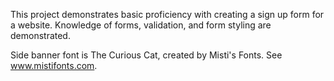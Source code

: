 This project demonstrates basic proficiency with creating a sign up form for a website. Knowledge of forms, validation, and form styling are demonstrated.

Side banner font is The Curious Cat, created by Misti's Fonts. See www.mistifonts.com.